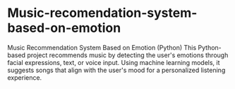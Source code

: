 # Music-recomendation-system-based-on-emotion
Music Recommendation System Based on Emotion (Python) This Python-based project recommends music by detecting the user's emotions through facial expressions, text, or voice input. Using machine learning models, it suggests songs that align with the user's mood for a personalized listening experience.
